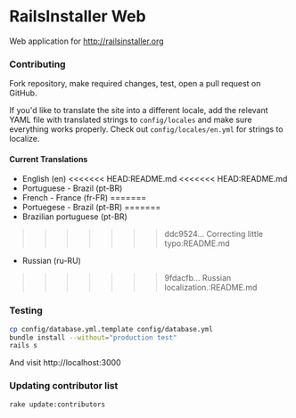 # RailsInstaller Web

Web application for http://railsinstaller.org

### Contributing

Fork repository, make required changes, test, open a pull request on GitHub.

If you'd like to translate the site into a different locale, add the relevant
YAML file with translated strings to `config/locales` and make sure everything
works properly. Check out `config/locales/en.yml` for strings to localize.

#### Current Translations

- English (en)
<<<<<<< HEAD:README.md
<<<<<<< HEAD:README.md
- Portuguese - Brazil (pt-BR)
- French - France (fr-FR)
=======
- Portuegese - Brazil (pt-BR)
=======
- Brazilian portuguese (pt-BR)
>>>>>>> ddc9524... Correcting little typo:README.md
- Russian (ru-RU)
>>>>>>> 9fdacfb... Russian localization.:README.md

### Testing

```bash
cp config/database.yml.template config/database.yml
bundle install --without="production test"
rails s
```

And visit http://localhost:3000

### Updating contributor list

```bash
rake update:contributors
```
